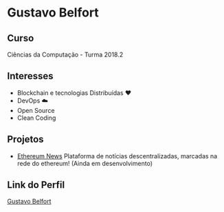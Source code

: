 # Gustavo Belfort

## Curso

Ciências da Computação - Turma 2018.2

## Interesses

- Blockchain e tecnologias Distribuídas :heart:
- DevOps :cloud:
- Open Source 
- Clean Coding

## Projetos

- [Ethereum News](https://github.com/Gustavobelfort/Hackaton-Bleutrade) Plataforma de notícias descentralizadas, marcadas na rede do ethereum! (Ainda em desenvolvimento)

## Link do Perfil

[Gustavo Belfort](https://github.com/GustavoBelfort)
